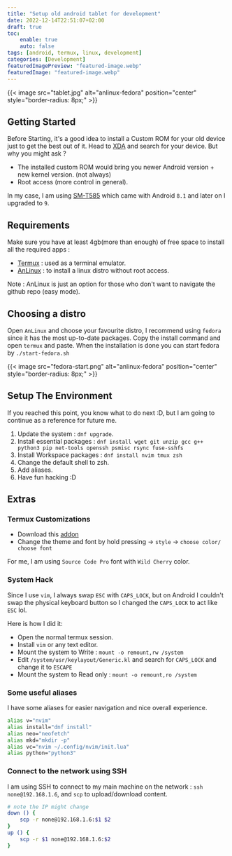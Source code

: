```yaml
---
title: "Setup old android tablet for development"
date: 2022-12-14T22:51:07+02:00
draft: true
toc:
    enable: true
    auto: false
tags: [android, termux, linux, development]
categories: [Development]
featuredImagePreview: "featured-image.webp"
featuredImage: "featured-image.webp"
---
```

{{< image src="tablet.jpg" alt="anlinux-fedora" position="center" style="border-radius: 8px;" >}}
## Getting Started
Before Starting, it's a good idea to install a Custom ROM for your old device just to get the best out of it.
Head to [XDA](https://www.xda-developers.com/) and search for your device.
But why you might ask ?
- The installed custom ROM would bring you newer Android version + new kernel version. (not always)
- Root access (more control in general).

In my case, I am using [SM-T585](https://www.gsmarena.com/samsung_galaxy_tab_a_10_1_(2016)-8090.php) which came with Android `8.1` and later on I upgraded to `9`.
## Requirements
Make sure you have at least 4gb(more than enough) of free space to install all the required apps :
- [Termux](https://github.com/termux/termux-app) : used as a terminal emulator.
- [AnLinux](https://github.com/EXALAB/AnLinux-App) : to install a linux distro without root access.

Note : AnLinux is just an option for those who don't want to navigate the github repo (easy mode).
## Choosing a distro
Open `AnLinux` and choose your favourite distro, I recommend using `fedora` since it has the most up-to-date packages.
Copy the install command and open `termux` and paste.
When the installation is done you can start fedora by `./start-fedora.sh` 

{{< image src="fedora-start.png" alt="anlinux-fedora" position="center" style="border-radius: 8px;" >}}

## Setup The Environment
If you reached this point, you know what to do next :D, but I am going to continue as a reference for future me.

1. Update the system : `dnf upgrade`.
2. Install essential packages : `dnf install wget git unzip gcc g++ python3 pip net-tools openssh psmisc rsync fuse-sshfs`
3. Install Workspace packages : `dnf install nvim tmux zsh`
4. Change the default shell to zsh.
5. Add aliases.
6. Have fun hacking :D

## Extras
### Termux Customizations 
- Download this [addon](https://f-droid.org/packages/com.termux.styling/)
- Change the theme and font by hold pressing -> `style` -> `choose color/ choose font` 

For me, I am using `Source Code Pro` font with `Wild Cherry` color.
### System Hack
Since I use `vim`, I always swap `ESC` with `CAPS_LOCK`, but on Android I couldn't swap the physical keyboard button so I changed the `CAPS_LOCK` to act like `ESC` lol.

Here is how I did it:
- Open the normal termux session.
- Install `vim` or any text editor.
- Mount the system to Write : `mount -o remount,rw /system`
- Edit `/system/usr/keylayout/Generic.kl` and search for `CAPS_LOCK` and change it to `ESCAPE`
- Mount the system to Read only : `mount -o remount,ro /system` 

### Some useful aliases
I have some aliases for easier navigation and nice overall experience.
```bash
alias v="nvim"
alias install="dnf install"
alias neo="neofetch"
alias mkd="mkdir -p"
alias vc="nvim ~/.config/nvim/init.lua"
alias python="python3"
```
### Connect to the network using SSH
I am using SSH to connect to my main machine on the network : `ssh none@192.168.1.6`, and `scp` to upload/download content.
```bash
# note the IP might change
down () {
    scp -r none@192.168.1.6:$1 $2
}
up () {
    scp -r $1 none@192.168.1.6:$2
}
```
